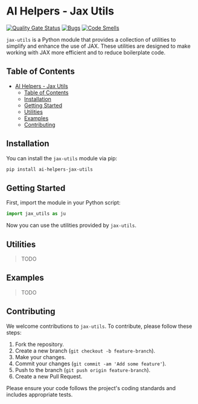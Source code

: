 # AI Helpers - Jax Utils

[![Quality Gate Status](https://sonarcloud.io/api/project_badges/measure?project=ai-helpers_jax-utils&metric=alert_status)](https://sonarcloud.io/summary/new_code?id=ai-helpers_jax-utils)
[![Bugs](https://sonarcloud.io/api/project_badges/measure?project=ai-helpers_jax-utils&metric=bugs)](https://sonarcloud.io/summary/new_code?id=ai-helpers_jax-utils)
[![Code Smells](https://sonarcloud.io/api/project_badges/measure?project=ai-helpers_jax-utils&metric=code_smells)](https://sonarcloud.io/summary/new_code?id=ai-helpers_jax-utils)

`jax-utils` is a Python module that provides a collection of utilities to simplify and enhance the use of JAX. These utilities are designed to make working with JAX more efficient and to reduce boilerplate code.

## Table of Contents

- [AI Helpers - Jax Utils](#ai-helpers---jax-utils)
  - [Table of Contents](#table-of-contents)
  - [Installation](#installation)
  - [Getting Started](#getting-started)
  - [Utilities](#utilities)
  - [Examples](#examples)
  - [Contributing](#contributing)

## Installation

You can install the `jax-utils` module via pip:

```bash
pip install ai-helpers-jax-utils
```

## Getting Started

First, import the module in your Python script:

```python
import jax_utils as ju
```

Now you can use the utilities provided by `jax-utils`.

## Utilities
 > TODO

## Examples
> TODO

## Contributing

We welcome contributions to `jax-utils`. To contribute, please follow these steps:

1. Fork the repository.
2. Create a new branch (`git checkout -b feature-branch`).
3. Make your changes.
4. Commit your changes (`git commit -am 'Add some feature'`).
5. Push to the branch (`git push origin feature-branch`).
6. Create a new Pull Request.

Please ensure your code follows the project's coding standards and includes appropriate tests.